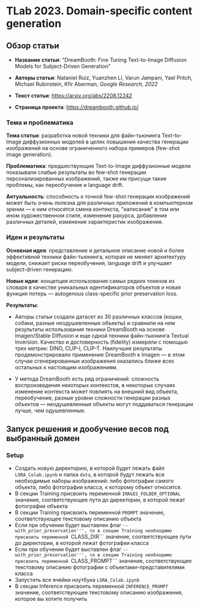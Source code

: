 # TLab 2023. Domain-specific content generation

## Обзор статьи

- **Название статьи**: "DreamBooth: Fine Tuning Text-to-Image Diffusion Models for Subject-Driven Generation"

- **Авторы статьи**: Nataniel Ruiz, Yuanzhen Li, Varun Jampani, Yael Pritch, Michael Rubinstein, Kfir Aberman, _Google Research, 2022_

- **Текст статьи**: https://arxiv.org/abs/2208.12242

- **Страница проекта**: https://dreambooth.github.io/

### Тема и проблематика

**Тема статьи**: разработка новой техники для файн-тьюнинга Text-to-Image диффузионных моделей в целях повышения качества генерации изображений на основе ограниченного набора примеров (few-shot image generation).

**Проблематика**: предшествующие Text-to-Image диффузионные модели показывали слабые результаты во few-shot генерации персонализированных изображений, также им присущи такие проблемы, как переобучение и language drift.

**Актуальность**: способность к точной few-shot генерации изображений может быть очень полезна для различных приложений в компьютерном зрении — к ним относятся смена контекста, "написание" в том или ином художественном стиле, изменение ракурса, добавление различных деталей, изменение характеристик изображения.

### Идеи и результаты

**Основная идея**: представление и детальное описание новой и более эффективной техники файн-тьюнинга, которая не меняет архитектуру модели, снижает риски переобучения, language drift и улучшает subject-driven генерацию.

**Новые идеи**: концепция использования самых редких токенов из словаря в качестве уникальных идентификаторов объектов и новая функция потерь — autogenous class-specific prior preservation loss. 

**Результаты**:

- Авторы статьи создали датасет из 30 различных классов (кошки, собаки, разные неодушевленные объекты) и сравнили на нем результаты использования техники DreamBooth на основе Imagen/Stable Diffusion и еще одной техники файн-тьюнинга Textual Inversion. Качество и достоверность (fidelity) измеряли с помощью трех метрик: DINO, CLIP-I, CLIP-T. Наилучшие результаты продемонстрировало применение DreamBooth к Imagen — в этом случае сгенерированные изображения оказались ближе всех остальных к настоящим изображениям.

- У метода DreamBooth есть ряд ограничений: сложность воспроизведения некоторых контекстов, в некоторых случаях изменение контекста может повлиять на внешний вид объекта, переобучение, разные уровни сложности генерации разных объектов — неодушевленные объекты могут поддаваться генерации лучше, чем одушевленные.


## Запуск решения и дообучение весов под выбранный домен

### Setup

- Создать новую директорию, в которой будет лежать файл ```LORA_Colab.ipynb``` и папка ```data```, в которой будут лежать все необходимые наборы изображений: либо фотографии самого объекта, либо фотографии класса, к которому объект относится.
- В секции Training присвоить переменной ```IMAGES_FOLDER_OPTIONAL``` значение, соответствующее пути до директории, в которой лежат фотографии объекта
- В секции Training присвоить переменной ```PROMPT``` значение, соответствующее текстовому описанию объекта
- Если при обучении будет выставлен флаг ```--with_prior_preservation''', то в секции Training необходимо присвоить переменной ```CLASS_DIR``` значение, соответствующее пути до директории, в которой лежат фотографии класса
- Если при обучении будет выставлен флаг ```--with_prior_preservation''', то в секции Training необходимо присвоить переменной ```CLASS_PROMPT``` значение, соответствующее текстовому описанию фотографии с объектами-представителями класса
- Запустить все ячейки ноутбука ```LORA_Colab.ipynb```
- В секции Inference присвоить переменной ```INFERENCE_PROMPT``` значение, соответствующее текстовому описанию изображения, которое вы хотите получить
